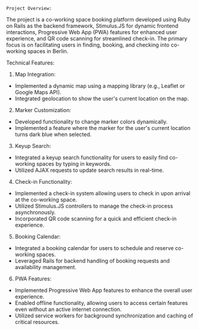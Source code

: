                                                                                               Project Overview:
The project is a co-working space booking platform developed using Ruby on Rails as the backend framework, Stimulus.JS for dynamic frontend interactions, Progressive Web App (PWA) features for enhanced user experience, and QR code scanning for streamlined check-in. The primary focus is on facilitating users in finding, booking, and checking into co-working spaces in Berlin.

Technical Features:
1. Map Integration:

- Implemented a dynamic map using a mapping library (e.g., Leaflet or Google Maps API).
- Integrated geolocation to show the user's current location on the map.
  
2. Marker Customization:

- Developed functionality to change marker colors dynamically.
- Implemented a feature where the marker for the user's current location turns dark blue when selected.

3. Keyup Search:

- Integrated a keyup search functionality for users to easily find co-working spaces by typing in keywords.
- Utilized AJAX requests to update search results in real-time.

4. Check-in Functionality:

- Implemented a check-in system allowing users to check in upon arrival at the co-working space.
- Utilized Stimulus.JS controllers to manage the check-in process asynchronously.
- Incorporated QR code scanning for a quick and efficient check-in experience.

5. Booking Calendar:

- Integrated a booking calendar for users to schedule and reserve co-working spaces.
- Leveraged Rails for backend handling of booking requests and availability management.

6. PWA Features:

- Implemented Progressive Web App features to enhance the overall user experience.
- Enabled offline functionality, allowing users to access certain features even without an active internet connection.
- Utilized service workers for background synchronization and caching of critical resources.
